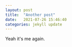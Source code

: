 ```yaml
---
layout: post
title:  "Another post"
date:   2021-07-26 15:46:40
categories: jekyll update
---
```


Yeah it's me again.

